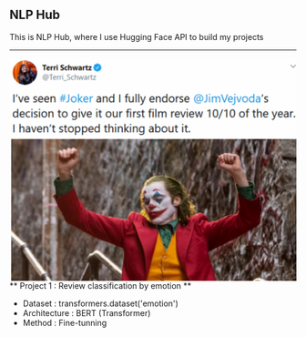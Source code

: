 ## NLP Hub


This is NLP Hub, where I use Hugging Face API to build my projects

---

<img align='right' src='/docs/review1.png'>

** Project 1 : Review classification by emotion **

- Dataset : transformers.dataset('emotion')
- Architecture : BERT (Transformer)
- Method : Fine-tunning
